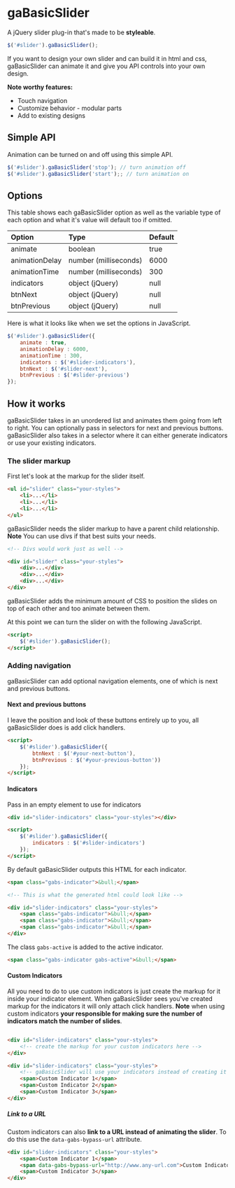 # gaBasicSlider

A jQuery slider plug-in that's made to be **styleable**.

```javascript
$('#slider').gaBasicSlider();
```

If you want to design your own slider and can build it in html and css, gaBasicSlider can animate it and give you API controls into your own design.

**Note worthy features:**

- Touch navigation
- Customize behavior - modular parts
- Add to existing designs

## Simple API

Animation can be turned on and off using this simple API.

```javascript
$('#slider').gaBasicSlider('stop'); // turn animation off
$('#slider').gaBasicSlider('start');; // turn animation on
```

## Options

This table shows each gaBasicSlider option as well as the variable type of each option and what it's value will default too if omitted.

| Option                   | Type                  | Default       |
| :----------------------- |:--------------------- | :------------ |
| animate                  | boolean               | true          |
| animationDelay           | number (milliseconds) | 6000          |
| animationTime            | number (milliseconds) | 300           |
| indicators               | object (jQuery)       | null          |
| btnNext                  | object (jQuery)       | null          |
| btnPrevious              | object (jQuery)       | null          |

Here is what it looks like when we set the options in JavaScript.

```javascript
$('#slider').gaBasicSlider({
    animate : true,
    animationDelay : 6000,
    animationTime : 300,
    indicators : $('#slider-indicators'),
    btnNext : $('#slider-next'),
    btnPrevious : $('#slider-previous')
});
```

## How it works

gaBasicSlider takes in an unordered list and animates them going from left to right. You can optionally pass in selectors for next and previous buttons. gaBasicSlider also takes in a selector where it can either generate indicators or use your existing indicators.

### The slider markup

First let's look at the markup for the slider itself.

```html
<ul id="slider" class="your-styles">
    <li>...</li>
    <li>...</li>
    <li>...</li>
</ul>
```

gaBasicSlider needs the slider markup to have a parent child relationship. **Note** You can use divs if that best suits your needs.

```html
<!-- Divs would work just as well -->

<div id="slider" class="your-styles">
    <div>...</div>
    <div>...</div>
    <div>...</div>
</div>
```
gaBasicSlider adds the minimum amount of CSS to position the slides on top of each other and too animate between them.

At this point we can turn the slider on with the following JavaScript.

```html
<script>
    $('#slider').gaBasicSlider();
</script>
```

### Adding navigation

gaBasicSlider can add optional navigation elements, one of which is next and previous buttons.

#### Next and previous buttons

 I leave the position and look of these buttons entirely up to you, all gaBasicSlider does is add click handlers.

```html
<script>
    $('#slider').gaBasicSlider({
        btnNext : $('#your-next-button'),
        btnPrevious : $('#your-previous-button'))
    });
</script>
```

#### Indicators

Pass in an empty element to use for indicators

```html
<div id="slider-indicators" class="your-styles"></div>

<script>
    $('#slider').gaBasicSlider({
        indicators : $('#slider-indicators')
    });
</script>
```

By default gaBasicSlider outputs this HTML for each indicator.

```html
<span class="gabs-indicator">&bull;</span>

<!-- This is what the generated html could look like -->

<div id="slider-indicators" class="your-styles">
    <span class="gabs-indicator">&bull;</span>
    <span class="gabs-indicator">&bull;</span>
    <span class="gabs-indicator">&bull;</span>
</div>
```

The class `gabs-active` is added to the active indicator.

```html
<span class="gabs-indicator gabs-active">&bull;</span>
```

#### Custom Indicators

All you need to do to use custom indicators is just create the markup for it inside your indicator element. When gaBasicSlider sees you've created markup for the indicators it will only attach click handlers. **Note** when using custom indicators **your responsible for making sure the number of indicators match the number of slides**.

```html

<div id="slider-indicators" class="your-styles">
    <!-- create the markup for your custom indicators here -->
</div>

<div id="slider-indicators" class="your-styles">
    <!-- gaBasicSlider will use your indicators instead of creating it's own -->
    <span>Custom Indicator 1</span>
    <span>Custom Indicator 2</span>
    <span>Custom Indicator 3</span>
</div>
```

##### Link to a URL

Custom indicators can also **link to a URL instead of animating the slider**. To do this use the `data-gabs-bypass-url` attribute.

```html
<div id="slider-indicators" class="your-styles">
    <span>Custom Indicator 1</span>
    <span data-gabs-bypass-url="http://www.any-url.com">Custom Indicator 2</span>
    <span>Custom Indicator 3</span>
</div>
```